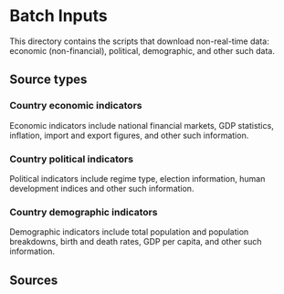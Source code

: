 # Batch Inputs

This directory contains the scripts that download non-real-time data: economic (non-financial), political, demographic, 
and other such data. 

## Source types

### Country economic indicators

Economic indicators include national financial markets, GDP statistics, inflation, import and export figures, and other 
such information.

### Country political indicators

Political indicators include regime type, election information, human development indices and other such information.

### Country demographic indicators

Demographic indicators include total population and population breakdowns, birth and death rates, GDP per capita, and 
other such information.

## Sources

